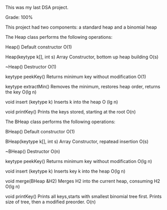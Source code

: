 This was my last DSA project.

Grade: 100%

This project had two components: a standard heap and a binomial heap

The Heap class performs the following operations:

Heap() Default constructor O(1)

Heap(keytype k[], int s) Array Constructor, bottom up heap building O(s)

~Heap() Destructor O(1)

keytype peekKey() Returns minimum key without modification O(1)

keytype extractMin() Removes the minimum, restores heap order, returns the key O(lg n)

void insert (keytype k) Inserts k into the heap O (lg n)

void printKey() Prints the keys stored, starting at the root O(n)


The BHeap class performs the following operations:

BHeap() Default constructor O(1)

BHeap(keytype k[], int s) Array Constructor, repatead insertion O(s)

~BHeap() Destructor O(n)

keytype peekKey() Returns minimum key without modification O(lg n)

void insert (keytype k) Inserts key k into the heap O(lg n)

void merge(BHeap<keytype> &H2) Merges H2 into the current heap, consuming H2 O(lg n)

void printKey() Prints all keys,starts with smallest binomial tree first. Prints size of tree, then a modified preorder. O(n)

